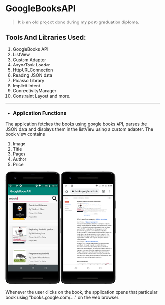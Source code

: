 # GoogleBooksAPI

>It is an old project done during my post-graduation diploma.
## Tools And Libraries Used:


1. GoogleBooks API
2. ListView
3. Custom Adapter
5. AsyncTask Loader
5. HttpURLConnection
6. Reading JSON data
7. Picasso Library
8. Implicit Intent
9. ConnectivityManager
10. Constraint Layout
 and more.

___
* ### Application Functions
The application fetches the books using google books API, parses the JSON data and displays them in the listView using a custom adapter.
The book view contains
1. Image
2. Title
3. Pages
4. Author
5. Price

<img src="https://github.com/DavinderSinghKharoud/Images/blob/master/searchAndroidImage.png" width="180" height="370"><img src="https://github.com/DavinderSinghKharoud/Images/blob/master/implicitIntentBooks.png" width="180" height="370">

Whenever the user clicks on the book, the application opens that particular book using "books.google.com/...." on the web browser.
